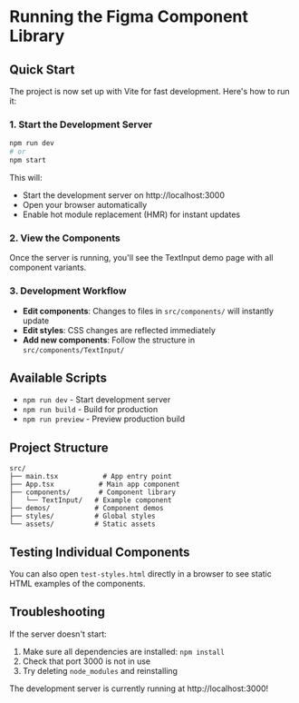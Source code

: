 # Running the Figma Component Library

## Quick Start

The project is now set up with Vite for fast development. Here's how to run it:

### 1. Start the Development Server

```bash
npm run dev
# or
npm start
```

This will:
- Start the development server on http://localhost:3000
- Open your browser automatically
- Enable hot module replacement (HMR) for instant updates

### 2. View the Components

Once the server is running, you'll see the TextInput demo page with all component variants.

### 3. Development Workflow

- **Edit components**: Changes to files in `src/components/` will instantly update
- **Edit styles**: CSS changes are reflected immediately
- **Add new components**: Follow the structure in `src/components/TextInput/`

## Available Scripts

- `npm run dev` - Start development server
- `npm run build` - Build for production
- `npm run preview` - Preview production build

## Project Structure

```
src/
├── main.tsx           # App entry point
├── App.tsx           # Main app component
├── components/       # Component library
│   └── TextInput/   # Example component
├── demos/           # Component demos
├── styles/          # Global styles
└── assets/          # Static assets
```

## Testing Individual Components

You can also open `test-styles.html` directly in a browser to see static HTML examples of the components.

## Troubleshooting

If the server doesn't start:
1. Make sure all dependencies are installed: `npm install`
2. Check that port 3000 is not in use
3. Try deleting `node_modules` and reinstalling

The development server is currently running at http://localhost:3000! 